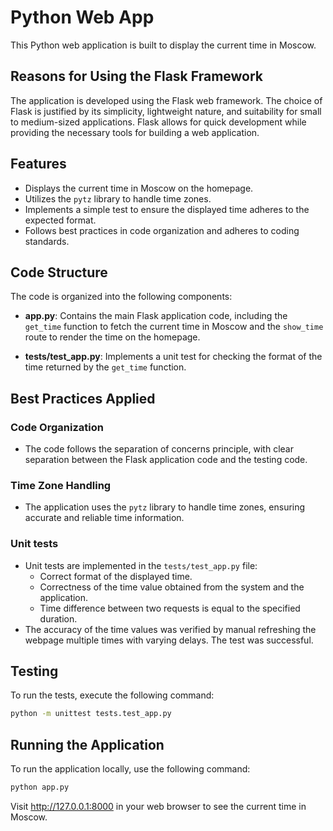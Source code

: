 # Python Web App

This Python web application is built to display the current time in Moscow. 

## Reasons for Using the Flask Framework

The application is developed using the Flask web framework. The choice of Flask is justified by its simplicity, lightweight nature, and suitability for small to medium-sized applications. Flask allows for quick development while providing the necessary tools for building a web application.

## Features

- Displays the current time in Moscow on the homepage.
- Utilizes the `pytz` library to handle time zones.
- Implements a simple test to ensure the displayed time adheres to the expected format.
- Follows best practices in code organization and adheres to coding standards.

## Code Structure

The code is organized into the following components:

- **app.py**: Contains the main Flask application code, including the `get_time` function to fetch the current time in Moscow and the `show_time` route to render the time on the homepage.

- **tests/test_app.py**: Implements a unit test for checking the format of the time returned by the `get_time` function.

## Best Practices Applied

### Code Organization

- The code follows the separation of concerns principle, with clear separation between the Flask application code and the testing code.
  
### Time Zone Handling

- The application uses the `pytz` library to handle time zones, ensuring accurate and reliable time information.

### Unit tests

- Unit tests are implemented in the `tests/test_app.py` file:
  - Correct format of the displayed time.
  - Correctness of the time value obtained from the system and the application.
  - Time difference between two requests is equal to the specified duration.
- The accuracy of the time values was verified by manual refreshing the webpage multiple times with varying delays. The test was successful.

## Testing

To run the tests, execute the following command:

```bash
python -m unittest tests.test_app.py
```

## Running the Application
To run the application locally, use the following command:
```bash
python app.py
```
Visit http://127.0.0.1:8000 in your web browser to see the current time in Moscow.
